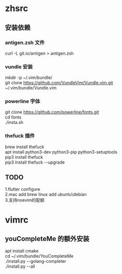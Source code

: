 # zhsrc
## 安装依赖
### antigen.zsh 文件
curl -L git.io/antigen > antigen.zsh
### vundle 安装
mkdir -p ~/.vim/bundle/   
git clone https://github.com/VundleVim/Vundle.vim.git ~/.vim/bundle/Vundle.vim   

### powerline 字体
git clone https://github.com/powerline/fonts.git   
cd fonts   
./insta.sh   
### thefuck 插件
brew install thefuck   
apt install python3-dev python3-pip python3-setuptools   
pip3 install thefuck   
pip3 install thefuck --upgrade

## TODO
1.flutter configure   
2.mac add brew linux add ubuntu\debian   
3.支持noevim的配额   

# vimrc
## youCompleteMe 的额外安装
apt install cmake   
cd ~/.vim/bundle/YouCompleteMe   
./install.py --golang-completer   
./install.py --all

